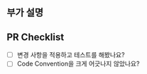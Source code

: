 ## 부가 설명
<!-- 필요 시 작성 -->


## PR Checklist
<!-- 만족하는 항목은 [ ] 안에 "x" 를 입력해주세요. (ex: [x]) -->

- [ ] 변경 사항을 적용하고 테스트를 해봤나요?
- [ ] Code Convention을 크게 어긋나지 않았나요?
